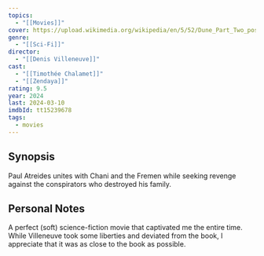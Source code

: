 ```yaml
---
topics:
  - "[[Movies]]"
cover: https://upload.wikimedia.org/wikipedia/en/5/52/Dune_Part_Two_poster.jpeg
genre:
  - "[[Sci-Fi]]"
director:
  - "[[Denis Villeneuve]]"
cast:
  - "[[Timothée Chalamet]]"
  - "[[Zendaya]]"
rating: 9.5
year: 2024
last: 2024-03-10
imdbId: tt15239678
tags:
  - movies
---
```



## Synopsis

Paul Atreides unites with Chani and the Fremen while seeking revenge against the conspirators who destroyed his family.

## Personal Notes

A perfect (soft) science-fiction movie that captivated me the entire time. While Villeneuve took some liberties and deviated from the book, I appreciate that it was as close to the book as possible. 
